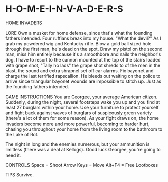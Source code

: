 # H-O-M-E-I-N-V-A-D-E-R-S
HOME INVADERS


LORE
Own a musket for home defense, since that's what the founding fathers intended.
Four ruffians break into my house. "What the devil?" As I grab my powdered wig and Kentucky rifle.
Blow a gold ball sized hole through the first man, he's dead on the spot.
Draw my pistol on the second man, miss him entirely because it's a smoothbore and nails the neighbor's dog.
I have to resort to the cannon mounted at the top of the stairs loaded with grape shot, 
"Tally ho lads" the grape shot shreds to of the men in the blast, the sound and extra shrapnel set off car alarms.
Fix bayonet and charge the last terrified rapscallion.
He bleeds out waiting on the police to arrive since triangular bayonet wounds are impossible to stitch up.
Just as the founding fathers intended.

GAME INSTRUCTIONS
You are Georgee, your average American citizen. Suddenly, during the night, several footsteps wake you up and you find at least 27 burglars within your home.
Use your furniture to protect yourself and fight back against waves of burglars of suspicously green variety (there's a lot of them for some reason). 
As your fight draws on, the home invaders become more and more powerful, becoming to harder hurt, chasing you throughout your home from the living room to the bathroom to the Lake of Rot. 

The night in long and the enemies numerous, but your ammunition is limitless (there was a deal at Kellogs).
Good luck Georgee, you're going to need it.

CONTROLS
Space = Shoot
Arrow Keys = Move
Alt+F4 = Free Lootboxes

TIPS
Survive.
